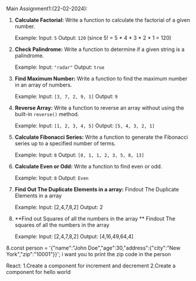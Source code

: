 Main Assignment1:(22-02-2024):
1. **Calculate Factorial:**
   Write a function to calculate the factorial of a given number.

   Example:
   Input: `5`
   Output: `120` (since 5! = 5 * 4 * 3 * 2 * 1 = 120)

2. **Check Palindrome:**
   Write a function to determine if a given string is a palindrome.

   Example:
   Input: `"radar"`
   Output: `true`

3. **Find Maximum Number:**
   Write a function to find the maximum number in an array of numbers.

   Example:
   Input: `[3, 7, 2, 9, 1]`
   Output: `9`

4. **Reverse Array:**
   Write a function to reverse an array without using the built-in `reverse()` method.

   Example:
   Input: `[1, 2, 3, 4, 5]`
   Output: `[5, 4, 3, 2, 1]`

5. **Calculate Fibonacci Series:**
   Write a function to generate the Fibonacci series up to a specified number of terms.

   Example:
   Input: `8`
   Output: `[0, 1, 1, 2, 3, 5, 8, 13]`

6. **Calculate Even or Odd:**
   Write a function to find even or odd.

   Example:
   Input: `8`
   Output: `Even`

6. **Find Out The Duplicate Elements in a array:**
   Findout The Duplicate Elements in a array

   Example:
   Input: [2,4,7,8,2]
   Output: 2

7. **Find out Squares of all the numbers in the array **
   Findout The squares of all the numbers in the array

   Example:
   Input: [2,4,7,8,2]
   Output: [4,16,49,64,4]

8.const person = '{"name":"John Doe","age":30,"address":{"city":"New York","zip":"10001"}}';
 i want you to print the zip code in the person 


React:
1.Create a component for increment and decrement 
2.Create a component for hello world